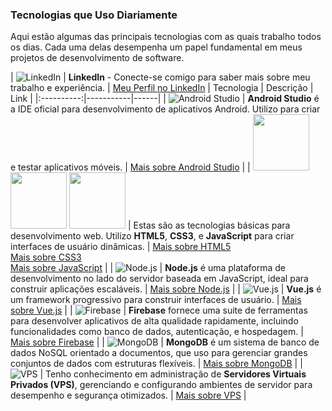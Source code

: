 ### Tecnologias que Uso Diariamente

Aqui estão algumas das principais tecnologias com as quais trabalho todos os dias. Cada uma delas desempenha um papel fundamental em meus projetos de desenvolvimento de software.

| ![LinkedIn](https://cdn.jsdelivr.net/gh/devicons/devicon@latest/icons/linkedin/linkedin-original-wordmark.svg) 
| **LinkedIn** - Conecte-se comigo para saber mais sobre meu trabalho e experiência. | [Meu Perfil no LinkedIn](https://www.linkedin.com/in/maicon-silveira-18240132a)
| Tecnologia | Descrição | Link |
|:----------:|-----------|------|
| ![Android Studio](https://cdn.jsdelivr.net/gh/devicons/devicon@latest/icons/androidstudio/androidstudio-original.svg) | **Android Studio** é a IDE oficial para desenvolvimento de aplicativos Android. Utilizo para criar e testar aplicativos móveis. | [Mais sobre Android Studio](https://developer.android.com/studio) |
| <img src="https://cdn.jsdelivr.net/gh/devicons/devicon@latest/icons/html5/html5-plain-wordmark.svg" width="90px" /> <img src="https://cdn.jsdelivr.net/gh/devicons/devicon@latest/icons/css3/css3-plain-wordmark.svg" width="90px" /> <img src="https://cdn.jsdelivr.net/gh/devicons/devicon@latest/icons/javascript/javascript-plain.svg" width="90px" /> | Estas são as tecnologias básicas para desenvolvimento web. Utilizo **HTML5**, **CSS3**, e **JavaScript** para criar interfaces de usuário dinâmicas. | [Mais sobre HTML5](https://developer.mozilla.org/en-US/docs/Web/Guide/HTML/HTML5)<br>[Mais sobre CSS3](https://developer.mozilla.org/en-US/docs/Web/CSS/CSS3)<br>[Mais sobre JavaScript](https://developer.mozilla.org/en-US/docs/Web/JavaScript) |
| ![Node.js](https://cdn.jsdelivr.net/gh/devicons/devicon@latest/icons/nodejs/nodejs-plain-wordmark.svg) | **Node.js** é uma plataforma de desenvolvimento no lado do servidor baseada em JavaScript, ideal para construir aplicações escaláveis. | [Mais sobre Node.js](https://nodejs.org/en/about/) |
| ![Vue.js](https://cdn.jsdelivr.net/gh/devicons/devicon@latest/icons/vuejs/vuejs-original-wordmark.svg) | **Vue.js** é um framework progressivo para construir interfaces de usuário. | [Mais sobre Vue.js](https://vuejs.org) |
| ![Firebase](https://cdn.jsdelivr.net/gh/devicons/devicon@latest/icons/firebase/firebase-original-wordmark.svg) | **Firebase** fornece uma suite de ferramentas para desenvolver aplicativos de alta qualidade rapidamente, incluindo funcionalidades como banco de dados, autenticação, e hospedagem. | [Mais sobre Firebase](https://firebase.google.com) |
| ![MongoDB](https://cdn.jsdelivr.net/gh/devicons/devicon@latest/icons/mongodb/mongodb-original-wordmark.svg) | **MongoDB** é um sistema de banco de dados NoSQL orientado a documentos, que uso para gerenciar grandes conjuntos de dados com estruturas flexíveis. | [Mais sobre MongoDB](https://www.mongodb.com) |
| ![VPS](https://cdn.jsdelivr.net/gh/devicons/devicon@latest/icons/amazonwebservices/amazonwebservices-plain-wordmark.svg) | Tenho conhecimento em administração de **Servidores Virtuais Privados (VPS)**, gerenciando e configurando ambientes de servidor para desempenho e segurança otimizados. | [Mais sobre VPS](https://aws.amazon.com/pt/ec2/?gclid=CjwKCAjw26KxBhBDEiwAu6KXt8mk0wGQ94jStf8Ch56Ep4bu8OjDmNn1HryOhBLwxsdqwK7O94VwvRoCG0gQAvD_BwE&trk=273714db-4e14-42ba-be75-e3e36c4bc786&sc_channel=ps&ef_id=CjwKCAjw26KxBhBDEiwAu6KXt8mk0wGQ94jStf8Ch56Ep4bu8OjDmNn1HryOhBLwxsdqwK7O94VwvRoCG0gQAvD_BwE:G:s&s_kwcid=AL!4422!3!589890540382!e!!g!!amazon%20web%20services%20ec2!16393914376!135045745338) |

